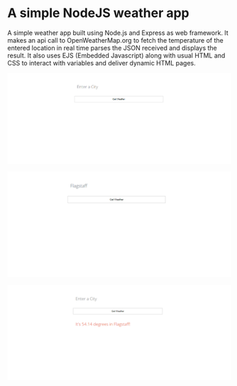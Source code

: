 # A simple NodeJS weather app 

A simple weather app built using Node.js and Express as web framework. It makes an api call to OpenWeatherMap.org to fetch the temperature of the entered location in real time parses the JSON received and displays the result. It also uses EJS (Embedded Javascript) along with usual HTML and CSS to interact with variables and deliver dynamic HTML pages.

![Home Page](https://github.com/as4378/NodeJS/blob/master/public/css/WeatherHome.PNG)

![Home Page](https://github.com/as4378/NodeJS/blob/master/public/css/Mid.PNG)

![Result](https://github.com/as4378/NodeJS/blob/master/public/css/Result.PNG)


